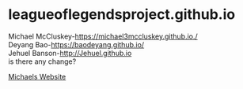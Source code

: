# leagueoflegendsproject.github.io
Michael McCluskey-https://michael3mccluskey.github.io./ </br>
Deyang Bao-https://baodeyang.github.io/</br>
Jehuel Banson-http://Jehuel.github.io</br>
is there any change?</p>
 <a href="https://michael3mccluskey.github.io./">Michaels Website</a> 

